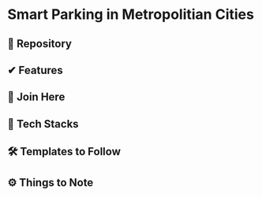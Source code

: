 # Smart Parking in Metropolitian Cities
## 📌 Repository






## ✔ Features





 ## 🙌 Join Here





 ## 🔑 Tech Stacks






## 🛠 Templates to Follow





## ⚙️ Things to Note











